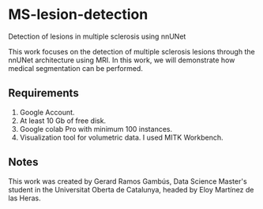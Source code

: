 # MS-lesion-detection
Detection of lesions in multiple sclerosis using nnUNet

This work focuses on the detection of multiple sclerosis lesions through the nnUNet architecture using MRI. In this work, we will demonstrate how medical segmentation can be performed.

## Requirements
1. Google Account.
2. At least 10 Gb of free disk.
3. Google colab Pro with minimum 100 instances.
4. Visualization tool for volumetric data. I used MITK Workbench.

## Notes
This work was created by Gerard Ramos Gambús, Data Science Master's student in the Universitat Oberta de Catalunya, headed by Eloy Martínez de las Heras.

